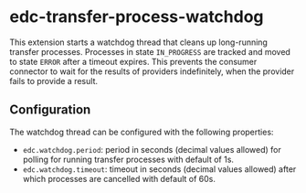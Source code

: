 # edc-transfer-process-watchdog

This extension starts a watchdog thread that cleans up long-running transfer processes. Processes in state `IN_PROGRESS` are tracked and moved to state `ERROR` after a timeout expires. This prevents the consumer connector to wait for the results of providers indefinitely, when the provider fails to provide a result.

## Configuration

The watchdog thread can be configured with the following properties:

* `edc.watchdog.period`: period in seconds (decimal values allowed) for polling for running transfer processes with default of 1s.
* `edc.watchdog.timeout`: timeout in seconds (decimal values allowed) after which processes are cancelled with default of 60s.